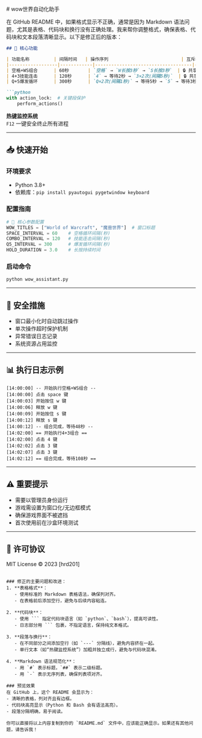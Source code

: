 <MARKDOWN>
# wow世界自动化助手

在 GitHub README 中，如果格式显示不正确，通常是因为 Markdown 语法问题，尤其是表格、代码块和换行没有正确处理。我来帮你调整格式，确保表格、代码块和文本段落清晰显示。以下是修正后的版本：

```markdown
## 🚀 核心功能

| 功能名称         | 间隔时间   | 操作序列                           | 互斥机制  |
|------------------|------------|------------------------------------|-----------|
| 空格+WS组合      | 60秒       | `空格` → `W长按3秒` → `S长按3秒`  | 🔒 共享锁 |
| 4+3技能连击      | 120秒      | `4` → 等待2秒 → `3×2次(间隔5秒)`  | 🔒 共享锁 |
| Q+5爆发循环      | 300秒      | `Q×2次(间隔1秒)` → 等待5秒 → `5` → 等待3秒 → `空格` | 🔒 共享锁 |

```python
with action_lock:  # 关键段保护
    perform_actions()
```

**热键监控系统**  
`F12` 一键安全终止所有进程

---

## 📥 快速开始

### 环境要求
- Python 3.8+
- 依赖库：`pip install pyautogui pygetwindow keyboard`

### 配置指南
```python
# 🔧 核心参数配置
WOW_TITLES = ["World of Warcraft", "魔兽世界"]  # 窗口标题
SPACE_INTERVAL = 60    # 空格循环间隔(秒)
COMBO_INTERVAL = 120   # 技能连击间隔(秒) 
Q5_INTERVAL = 300      # 爆发循环间隔(秒)
HOLD_DURATION = 3.0    # 长按持续时间
```

### 启动命令
```bash
python wow_assistant.py
```

---

## 🛑 安全措施
- 窗口最小化时自动跳过操作
- 单次操作超时保护机制
- 异常错误日志记录
- 系统资源占用监控

---

## 📊 执行日志示例
```
[14:00:00] -- 开始执行空格+WS组合 --
[14:00:00] 点击 space 键
[14:00:03] 开始按住 w 键
[14:00:06] 释放 w 键
[14:00:09] 开始按住 s 键
[14:00:12] 释放 s 键
[14:00:12] -- 组合完成，等待48秒 --
[14:02:00] == 开始执行4+3组合 ==
[14:02:00] 点击 4 键
[14:02:02] 点击 3 键
[14:02:07] 点击 3 键
[14:02:12] == 组合完成，等待108秒 ==
```

---

## ⚠️ 重要提示
- 需要以管理员身份运行
- 游戏需设置为窗口化/无边框模式
- 确保游戏界面不被遮挡
- 首次使用前在沙盒环境测试

---

## 📜 许可协议
MIT License © 2023 [hrd201]
```

### 修正的主要问题和改进：
1. **表格格式**：
   - 使用标准的 Markdown 表格语法，确保列对齐。
   - 在表格前后添加空行，避免与后续内容粘连。

2. **代码块**：
   - 使用 ``` 指定代码块语言（如 `python`、`bash`），提高可读性。
   - 日志部分用 ``` 包裹，不指定语言，保持纯文本格式。

3. **段落与换行**：
   - 在不同部分之间添加空行（如 `---` 分隔线），避免内容挤在一起。
   - 单行文本（如“热键监控系统”）加粗并独立成行，避免与代码块混淆。

4. **Markdown 语法规范化**：
   - 用 `#` 表示标题，`##` 表示二级标题。
   - 用 `-` 表示无序列表，确保列表项对齐。

### 预览效果
在 GitHub 上，这个 README 会显示为：
- 清晰的表格，列对齐且有边框。
- 代码块高亮显示（Python 和 Bash 会有语法高亮）。
- 段落分隔明确，易于阅读。

你可以直接将以上内容复制到你的 `README.md` 文件中，应该能正确显示。如果还有其他问题，请告诉我！
